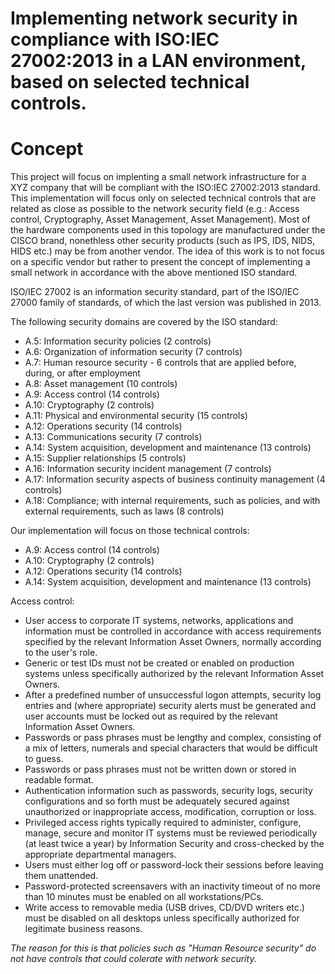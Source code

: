 # Implementing network security in compliance with ISO:IEC 27002:2013 in a LAN environment, based on selected technical controls.
# Concept 


This project will focus on implenting a small network infrastructure for a XYZ company that will be compliant with the ISO:IEC 27002:2013 standard. This implementation will focus only on selected technical controls that are related as close as possible to the network security field (e.g.: Access control, Cryptography, Asset Management, Asset Management). 
Most of the hardware components used in this topology are manufactured under the CISCO brand, nonethless other security products (such as IPS, IDS, NIDS, HIDS etc.) may be from another vendor. The idea of this work is to not focus on a specific vendor but rather to present the concept of implementing a small network in accordance with the above mentioned ISO standard.

ISO/IEC 27002 is an information security standard, part of the ISO/IEC 27000 family of standards, of which the last version was published in 2013.

The following security domains are covered by the ISO standard:
- A.5: Information security policies (2 controls)
- A.6: Organization of information security (7 controls)
- A.7: Human resource security - 6 controls that are applied before, during, or after employment
- A.8: Asset management (10 controls)
- A.9: Access control (14 controls)
- A.10: Cryptography (2 controls)
- A.11: Physical and environmental security (15 controls)
- A.12: Operations security (14 controls)
- A.13: Communications security (7 controls)
- A.14: System acquisition, development and maintenance (13 controls)
- A.15: Supplier relationships (5 controls)
- A.16: Information security incident management (7 controls)
- A.17: Information security aspects of business continuity management (4 controls)
- A.18: Compliance; with internal requirements, such as policies, and with external requirements, such as laws (8 controls)

Our implementation will focus on those technical controls:
- A.9: Access control (14 controls)
- A.10: Cryptography (2 controls)
- A.12: Operations security (14 controls)
- A.14: System acquisition, development and maintenance (13 controls)

Access control:
- User access to corporate IT systems, networks, applications and information must be controlled in accordance with access requirements specified by the relevant Information Asset Owners, normally according to the user's role.
- Generic or test IDs must not be created or enabled on production systems unless specifically authorized by the relevant Information Asset Owners.
- After a predefined number of unsuccessful logon attempts, security log entries and (where appropriate) security alerts must be generated and user accounts must be locked out as required by the relevant Information Asset Owners.
- Passwords or pass phrases must be lengthy and complex, consisting of a mix of letters, numerals and special characters that would be difficult to guess.
- Passwords or pass phrases must not be written down or stored in readable format.
- Authentication information such as passwords, security logs, security configurations and so forth must be adequately secured against unauthorized or inappropriate access, modification, corruption or loss.
- Privileged access rights typically required to administer, configure, manage, secure and monitor IT systems must be reviewed periodically (at least twice a year) by Information Security and cross-checked by the appropriate departmental managers.
- Users must either log off or password-lock their sessions before leaving them unattended.
- Password-protected screensavers with an inactivity timeout of no more than 10 minutes must be enabled on all workstations/PCs.
- Write access to removable media (USB drives, CD/DVD writers etc.) must be disabled on all desktops unless specifically authorized for legitimate business reasons.



*The reason for this is that policies such as "Human Resource security" do not have controls that could colerate with network security.* 

